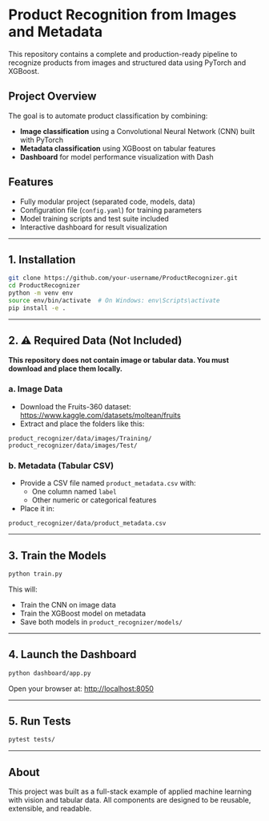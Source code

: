 # Product Recognition from Images and Metadata

This repository contains a complete and production-ready pipeline to recognize products from images and structured data using PyTorch and XGBoost.

## Project Overview

The goal is to automate product classification by combining:
- **Image classification** using a Convolutional Neural Network (CNN) built with PyTorch
- **Metadata classification** using XGBoost on tabular features
- **Dashboard** for model performance visualization with Dash

## Features

- Fully modular project (separated code, models, data)
- Configuration file (`config.yaml`) for training parameters
- Model training scripts and test suite included
- Interactive dashboard for result visualization

---

## 1. Installation

```bash
git clone https://github.com/your-username/ProductRecognizer.git
cd ProductRecognizer
python -m venv env
source env/bin/activate  # On Windows: env\Scripts\activate
pip install -e .
```

---

## 2. ⚠️ Required Data (Not Included)

**This repository does not contain image or tabular data. You must download and place them locally.**

### a. Image Data
- Download the Fruits-360 dataset: https://www.kaggle.com/datasets/moltean/fruits
- Extract and place the folders like this:

```
product_recognizer/data/images/Training/
product_recognizer/data/images/Test/
```

### b. Metadata (Tabular CSV)
- Provide a CSV file named `product_metadata.csv` with:
  - One column named `label`
  - Other numeric or categorical features
- Place it in:

```
product_recognizer/data/product_metadata.csv
```

---

## 3. Train the Models

```bash
python train.py
```

This will:
- Train the CNN on image data
- Train the XGBoost model on metadata
- Save both models in `product_recognizer/models/`

---

## 4. Launch the Dashboard

```bash
python dashboard/app.py
```

Open your browser at: [http://localhost:8050](http://localhost:8050)

---

## 5. Run Tests

```bash
pytest tests/
```

---

## About

This project was built as a full-stack example of applied machine learning with vision and tabular data. All components are designed to be reusable, extensible, and readable.